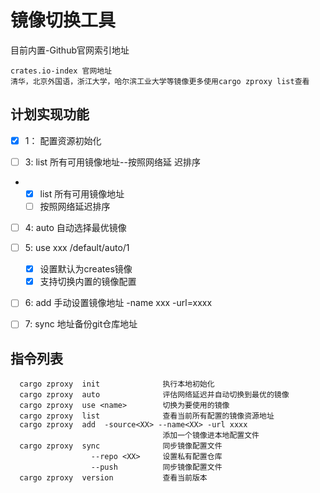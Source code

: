 # 镜像切换工具 

目前内置-Github官网索引地址

```
crates.io-index 官网地址
清华，北京外国语，浙江大学，哈尔滨工业大学等镜像更多使用cargo zproxy list查看
```

## 计划实现功能

- [x] 1： 配置资源初始化

- [ ]    3:   list 所有可用镜像地址--按照网络延
  迟排序
  
 - - [x] list 所有可用镜像地址
   - [ ] 按照网络延迟排序

- [ ] 4:   auto 自动选择最优镜像

- [ ] 5:   use xxx /default/auto/1

    - [x] 设置默认为creates镜像
    - [x] 支持切换内置的镜像配置

- [ ] 6:   add  手动设置镜像地址
        -name  xxx  -url=xxxx

- [ ] 7:   sync 地址备份git仓库地址

    

## 指令列表
```shell
  cargo zproxy  init              执行本地初始化
  cargo zproxy  auto              评估网络延迟并自动切换到最优的镜像
  cargo zproxy  use <name>        切换为要使用的镜像
  cargo zproxy  list              查看当前所有配置的镜像资源地址
  cargo zproxy  add  -source<XX> --name<XX> -url xxxx
                                  添加一个镜像进本地配置文件
  cargo zproxy  sync              同步镜像配置文件
                  --repo <XX>     设置私有配置仓库
                  --push          同步镜像配置文件
  cargo zproxy  version           查看当前版本
```

